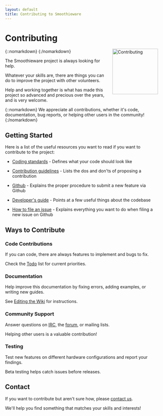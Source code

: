 ```yaml
---
layout: default
title: Contributing to Smoothieware
---
```


# Contributing

{::nomarkdown}
<a href="/images/give.png">
  <img src="/images/give.png" alt="Contributing" style="width: 150px; height: 150px; float: right; margin-left: 1rem;"/>
</a>
{:/nomarkdown}

The Smoothieware project is always looking for help.

Whatever your skills are, there are things you can do to improve the project with other volunteers.

Help and working together is what has made this project so advanced and precious over the years, and is very welcome.

{::nomarkdown}
<sl-alert variant="primary" open>
  <sl-icon slot="icon" name="heart"></sl-icon>
  We appreciate all contributions, whether it's code, documentation, bug reports, or helping other users in the community!
</sl-alert>
{:/nomarkdown}

## Getting Started

Here is a list of the useful resources you want to read if you want to contribute to the project:

- [Coding standards](coding-standards) - Defines what your code should look like

- [Contribution guidelines](contribution-guidlines) - Lists the dos and don'ts of proposing a contribution

- [Github](github) - Explains the proper procedure to submit a new feature via Github

- [Developer's guide](developers-guide) - Points at a few useful things about the codebase

- [How to file an issue](https://github.com/smoothieware/smoothieware/blob/edge/issue_template.md) - Explains everything you want to do when filing a new issue on Github

## Ways to Contribute

### Code Contributions

If you can code, there are always features to implement and bugs to fix.

Check the [Todo](todo) list for current priorities.

### Documentation

Help improve this documentation by fixing errors, adding examples, or writing new guides.

See [Editing the Wiki](editing-the-wiki) for instructions.

### Community Support

Answer questions on [IRC](irc), the [forum](forum/c-496918/general), or mailing lists.

Helping other users is a valuable contribution!

### Testing

Test new features on different hardware configurations and report your findings.

Beta testing helps catch issues before releases.

## Contact

If you want to contribute but aren't sure how, please [contact us](mailto:wolf.arthur@gmail.com).

We'll help you find something that matches your skills and interests!
